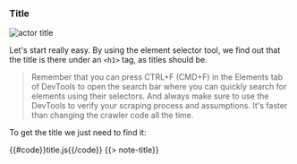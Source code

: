 ### Title
![actor title](../img/title.jpg "Finding actor title in DevTools.")

Let's start really easy. By using the element selector tool, we find out that the title is there under an `<h1>` tag,
as titles should be.

> Remember that you can press CTRL+F (CMD+F) in the Elements tab of DevTools to open the search bar where you can quickly search for elements using
> their selectors. And always make sure to use the DevTools to verify your scraping process and assumptions. It's faster than changing the crawler
> code all the time.

To get the title we just need to find it:

{{#code}}title.js{{/code}}
{{> note-title}}
